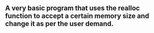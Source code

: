 ## A very basic program that uses the realloc function to accept a certain memory size and change it as per the user demand.
